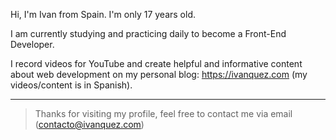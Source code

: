Hi, I'm Ivan from Spain. I'm only 17 years old.

I am currently studying and practicing daily to become a Front-End Developer.

I record videos for YouTube and create helpful and informative content about web development on my personal blog: https://ivanquez.com (my videos/content is in Spanish).

<hr>

> Thanks for visiting my profile, feel free to contact me via email (contacto@ivanquez.com)
